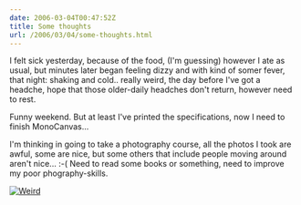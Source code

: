 ```yaml
---
date: 2006-03-04T00:47:52Z
title: Some thoughts
url: /2006/03/04/some-thoughts.html
---
```


<p>I felt sick yesterday, because of the food, (I'm guessing) however I ate as usual, but minutes later began feeling dizzy and with kind of somer fever, that night: shaking and cold.. really weird, the day before I've got a headche, hope that those older-daily headches don't return, however need to rest. </p>
<p>Funny weekend. But at least I've printed the specifications, now I need to finish MonoCanvas...</p>
<p>I'm thinking in going to take a photography course, all the photos I took are awful, some are nice, but some others that include people moving around aren't nice... :-( Need to read some books or something, need to improve my poor phography-skills.</p>
<p><a href="http://static.flickr.com/50/107487282_6e2db2afc8_o.jpg"><img src="http://static.flickr.com/50/107487282_6e2db2afc8_m.jpg" alt="Weird" /></a></p>
